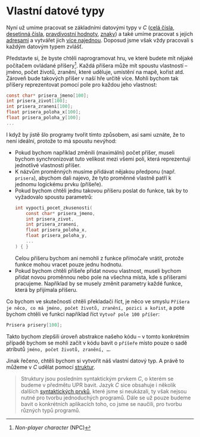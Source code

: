 # Vlastní datové typy
Nyní už umíme pracovat se základními datovými typy v *C*
([celá čísla](../datove_typy/celociselne_typy.md), [desetinná čísla](../datove_typy/desetinne_typy.md),
[pravdivostní hodnoty](../datove_typy/pravdivostni_typy.md), [znaky](../text/znaky.md)) a také
umíme pracovat s jejich [adresami](../prace_s_pameti/ukazatele.md) a vytvářet jich
[více najednou](../pole/pole.md). Doposud jsme však vždy pracovali s každým datovým typem zvlášť.

Představte si, že byste chtěli naprogramovat hru, ve které budete mít nějaké počítačem ovládané
příšery[^1]. Každá příšera může mít spoustu vlastností – jméno, počet životů, zranění, které uděluje,
umístění na mapě, kořist atd. Zároveň bude takových příšer v naší hře určitě více. Mohli bychom tak
příšery reprezentovat pomocí pole pro každou jeho vlastnost:
```c
const char* prisera_jmeno[100];
int prisera_zivot[100];
int prisera_zraneni[100];
float prisera_poloha_x[100];
float prisera_poloha_y[100];
...
```

[^1]: *Non-player character* (NPC)

I když by jistě šlo programy tvořit tímto způsobem, asi sami uznáte, že to není ideální, protože to
má spoustu nevýhod:
- Pokud bychom například změnili (maximální) počet příšer, museli bychom synchronizovat tuto velikost
mezi všemi poli, která reprezentují jednotlivé vlastnosti příšer.
- K názvům proměnných musíme přidávat nějakou předponu (např. `prisera`), abychom dali najevo, že
tyto proměnné vlastně patří k jednomu logickému prvku (příšeře).
- Pokud bychom chtěli jednu takovou příšeru poslat do funkce, tak by to vyžadovalo spoustu parametrů:
    ```c
    int vypocti_pocet_zkusenosti(
        const char* prisera_jmeno,
        int prisera_zivot,
        int prisera_zraneni,
        float prisera_poloha_x,
        float prisera_poloha_y,
        ...
    ) { }
    ```
    Celou příšeru bychom ani nemohli z funkce přímočaře vrátit, protože funkce mohou vracet pouze
    jednu hodnotu.
- Pokud bychom chtěli příšeře přidat novou vlastnost, museli bychom přidat novou proměnnou nebo pole
na všechna místa, kde s příšerami pracujeme. Například by se musely změnit parametry každé funkce,
která by přijímala příšeru.

Co bychom ve skutečnosti chtěli překladači říct, je něco ve smyslu `Příšera je něco, co má jméno,
počet životů, zranění, pozici a kořist`, a poté bychom chtěli ve funkci například říct `Vytvoř pole
100 příšer`:
```c
Prisera prisery[100];
```

Takto bychom zlepšili úroveň abstrakce našeho kódu – v tomto konkrétním případě bychom se mohli začít
v kódu bavit o `příšeře` místo pouze o sadě atributů `jméno, počet životů, zranění, …`.

Jinak řečeno, chtěli bychom si vytvořit náš vlastní datový typ. A právě to můžeme v *C* udělat pomocí
[struktur](struktury.md).

> Struktury jsou posledním syntaktickým prvkem *C*, o kterém se budeme v předmětu UPR bavit. Jazyk
> *C* sice obsahuje i několik dalších [syntaktických prvků](../co_dal.md), které jsme si neukázali,
> ty však nejsou nutné pro tvorbu jednoduchých programů. Dále se už pouze budeme bavit o konkrétních
> aplikacích toho, co jsme se naučili, pro tvorbu různých typů programů.
